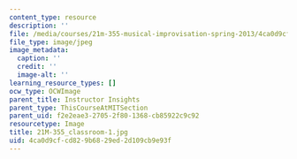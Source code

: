 ```yaml
---
content_type: resource
description: ''
file: /media/courses/21m-355-musical-improvisation-spring-2013/4ca0d9cfcd829b6829ed2d109cb9e93f_21M-355_classroom-1.jpg
file_type: image/jpeg
image_metadata:
  caption: ''
  credit: ''
  image-alt: ''
learning_resource_types: []
ocw_type: OCWImage
parent_title: Instructor Insights
parent_type: ThisCourseAtMITSection
parent_uid: f2e2eae3-2705-2f80-1368-cb85922c9c92
resourcetype: Image
title: 21M-355_classroom-1.jpg
uid: 4ca0d9cf-cd82-9b68-29ed-2d109cb9e93f
---
```

